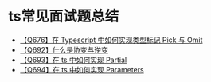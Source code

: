 # ts常见面试题总结
+ [【Q676】在 Typescript 中如何实现类型标记 Pick 与 Omit](695.html)
+ [【Q692】什么是协变与逆变](713.html)
+ [【Q693】在 ts 中如何实现 Partial](714.html)
+ [【Q694】在 ts 中如何实现 Parameters](715.html)